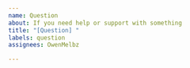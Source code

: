 ```yaml
---
name: Question
about: If you need help or support with something
title: "[Question] "
labels: question
assignees: OwenMelbz

---
```



